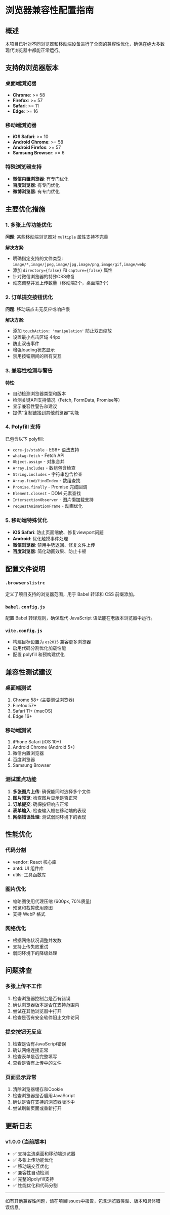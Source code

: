 # 浏览器兼容性配置指南

## 概述

本项目已针对不同浏览器和移动端设备进行了全面的兼容性优化，确保在绝大多数现代浏览器中都能正常运行。

## 支持的浏览器版本

### 桌面端浏览器
- **Chrome**: >= 58
- **Firefox**: >= 57  
- **Safari**: >= 11
- **Edge**: >= 16

### 移动端浏览器
- **iOS Safari**: >= 10
- **Android Chrome**: >= 58
- **Android Firefox**: >= 57
- **Samsung Browser**: >= 6

### 特殊浏览器支持
- **微信内置浏览器**: 有专门优化
- **百度浏览器**: 有专门优化  
- **微博浏览器**: 有专门优化

## 主要优化措施

### 1. 多张上传功能优化

**问题**: 某些移动端浏览器对 `multiple` 属性支持不完善

**解决方案**:
- 明确指定支持的文件类型: `image/*,image/jpeg,image/jpg,image/png,image/gif,image/webp`
- 添加 `directory={false}` 和 `capture={false}` 属性
- 针对微信浏览器的特殊CSS修复
- 动态调整并发上传数量（移动端2个，桌面端3个）

### 2. 订单提交按钮优化

**问题**: 移动端点击无反应或响应慢

**解决方案**:
- 添加 `touchAction: 'manipulation'` 防止双击缩放
- 设置最小点击区域 44px
- 防止双击事件
- 增强loading状态显示
- 禁用按钮期间的所有交互

### 3. 兼容性检测与警告

**特性**:
- 自动检测浏览器类型和版本
- 检测关键API支持情况（Fetch, FormData, Promise等）
- 显示兼容性警告和建议
- 提供"复制链接到其他浏览器"功能

### 4. Polyfill 支持

已包含以下 polyfill:
- `core-js/stable` - ES6+ 语法支持
- `whatwg-fetch` - Fetch API
- `Object.assign` - 对象合并
- `Array.includes` - 数组包含检查
- `String.includes` - 字符串包含检查
- `Array.find/findIndex` - 数组查找
- `Promise.finally` - Promise 完成回调
- `Element.closest` - DOM 元素查找
- `IntersectionObserver` - 图片懒加载支持
- `requestAnimationFrame` - 动画优化

### 5. 移动端特殊优化

- **iOS Safari**: 防止页面缩放、修复viewport问题
- **Android**: 优化触摸事件处理
- **微信浏览器**: 禁用手势返回、修复文件上传
- **百度浏览器**: 简化动画效果、防止卡顿

## 配置文件说明

### `.browserslistrc`
定义了项目支持的浏览器范围，用于 Babel 转译和 CSS 前缀添加。

### `babel.config.js`  
配置 Babel 转译规则，确保现代 JavaScript 语法能在老版本浏览器中运行。

### `vite.config.js`
- 构建目标设置为 `es2015` 兼容更多浏览器
- 启用代码分割优化加载性能
- 配置 polyfill 和预构建优化

## 兼容性测试建议

### 桌面端测试
1. Chrome 58+ (主要测试浏览器)
2. Firefox 57+
3. Safari 11+ (macOS)
4. Edge 16+

### 移动端测试
1. iPhone Safari (iOS 10+)
2. Android Chrome (Android 5+)
3. 微信内置浏览器
4. 百度浏览器
5. Samsung Browser

### 测试重点功能
1. **多张图片上传**: 确保能同时选择多个文件
2. **图片预览**: 检查图片显示是否正常
3. **订单提交**: 确保按钮响应正常
4. **表单输入**: 检查输入框在移动端的表现
5. **网络错误处理**: 测试弱网环境下的表现

## 性能优化

### 代码分割
- vendor: React 核心库
- antd: UI 组件库  
- utils: 工具函数库

### 图片优化
- 缩略图使用代理压缩 (600px, 70%质量)
- 预览和裁剪使用原图
- 支持 WebP 格式

### 网络优化
- 根据网络状况调整并发数
- 支持上传失败重试
- 弱网环境下的降级处理

## 问题排查

### 多张上传不工作
1. 检查浏览器控制台是否有错误
2. 确认浏览器版本是否在支持范围内
3. 尝试在其他浏览器中打开
4. 检查是否有安全软件阻止文件访问

### 提交按钮无反应
1. 检查是否有JavaScript错误
2. 确认网络连接正常
3. 检查表单是否完整填写
4. 查看是否有上传中的文件

### 页面显示异常
1. 清除浏览器缓存和Cookie
2. 检查浏览器是否启用JavaScript
3. 确认是否在支持的浏览器版本中
4. 尝试刷新页面或重新打开

## 更新日志

### v1.0.0 (当前版本)
- ✅ 支持主流桌面和移动端浏览器
- ✅ 多张上传功能优化
- ✅ 移动端交互优化
- ✅ 兼容性自动检测
- ✅ 完整的polyfill支持
- ✅ 性能优化和代码分割

---

如有其他兼容性问题，请在项目Issues中报告，包含浏览器类型、版本和具体错误信息。 